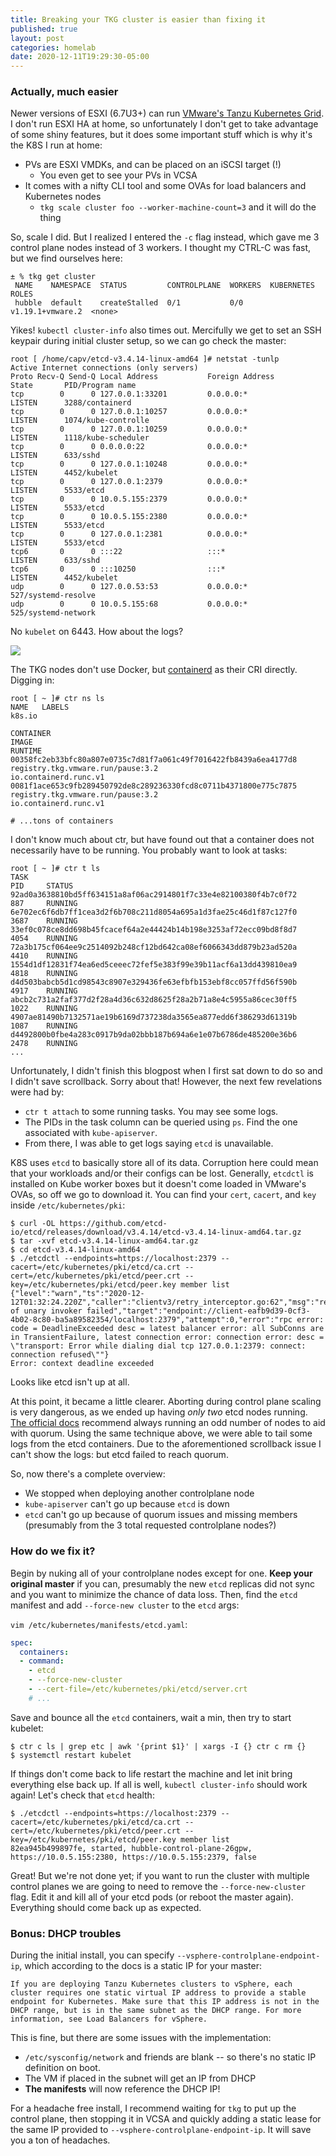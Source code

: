 ```yaml
---
title: Breaking your TKG cluster is easier than fixing it
published: true
layout: post
categories: homelab
date: 2020-12-11T19:29:30-05:00
---
```


### Actually, much easier

Newer versions of ESXI (6.7U3+) can run [VMware's Tanzu Kubernetes Grid](https://tanzu.vmware.com/kubernetes-grid). I don't run ESXI HA at home, so unfortunately I don't get to take advantage of some shiny features, but it does some important stuff which is why it's the K8S I run at home:

- PVs are ESXI VMDKs, and can be placed on an iSCSI target (!)
  - You even get to see your PVs in VCSA
- It comes with a nifty CLI tool and some OVAs for load balancers and Kubernetes nodes
  - `tkg scale cluster foo --worker-machine-count=3` and it will do the thing

So, scale I did. But I realized I entered the `-c` flag instead, which gave me 3 control plane nodes instead of 3 workers. I thought my CTRL-C was fast, but we find ourselves here:

```
± % tkg get cluster
 NAME    NAMESPACE  STATUS         CONTROLPLANE  WORKERS  KUBERNETES        ROLES
 hubble  default    createStalled  0/1           0/0      v1.19.1+vmware.2  <none>
```

Yikes! `kubectl cluster-info` also times out. Mercifully we get to set an SSH keypair during initial cluster setup, so we can go check the master:

```
root [ /home/capv/etcd-v3.4.14-linux-amd64 ]# netstat -tunlp
Active Internet connections (only servers)
Proto Recv-Q Send-Q Local Address           Foreign Address         State       PID/Program name
tcp        0      0 127.0.0.1:33201         0.0.0.0:*               LISTEN      3288/containerd
tcp        0      0 127.0.0.1:10257         0.0.0.0:*               LISTEN      1074/kube-controlle
tcp        0      0 127.0.0.1:10259         0.0.0.0:*               LISTEN      1118/kube-scheduler
tcp        0      0 0.0.0.0:22              0.0.0.0:*               LISTEN      633/sshd
tcp        0      0 127.0.0.1:10248         0.0.0.0:*               LISTEN      4452/kubelet
tcp        0      0 127.0.0.1:2379          0.0.0.0:*               LISTEN      5533/etcd
tcp        0      0 10.0.5.155:2379         0.0.0.0:*               LISTEN      5533/etcd
tcp        0      0 10.0.5.155:2380         0.0.0.0:*               LISTEN      5533/etcd
tcp        0      0 127.0.0.1:2381          0.0.0.0:*               LISTEN      5533/etcd
tcp6       0      0 :::22                   :::*                    LISTEN      633/sshd
tcp6       0      0 :::10250                :::*                    LISTEN      4452/kubelet
udp        0      0 127.0.0.53:53           0.0.0.0:*                           527/systemd-resolve
udp        0      0 10.0.5.155:68           0.0.0.0:*                           525/systemd-network
```

No `kubelet` on 6443. How about the logs?

![](https://i.imgur.com/u23cCSCl.png)


The TKG nodes don't use Docker, but [containerd](https://containerd.io/) as their CRI directly. Digging in:

```
root [ ~ ]# ctr ns ls
NAME   LABELS
k8s.io

CONTAINER                                                           IMAGE                                                                                                                            RUNTIME
00358fc2eb33bfc80a807e0735c7d81f7a061c49f7016422fb8439a6ea4177d8    registry.tkg.vmware.run/pause:3.2                                                                                                io.containerd.runc.v1
0081f1ace653c9fb289450792de8c289236330fcd8c0711b4371800e775c7875    registry.tkg.vmware.run/pause:3.2                                                                                                io.containerd.runc.v1

# ...tons of containers
```

I don't know much about ctr, but have found out that a container does not necessarily have to be running. You probably want to look at tasks:

```
root [ ~ ]# ctr t ls
TASK                                                                PID     STATUS
92ad0a3638810bd5ff634151a8af06ac2914801f7c33e4e82100380f4b7c0f72    887     RUNNING
6e702ec6f6db7ff1cea3d2f6b708c211d8054a695a1d3fae25c46d1f87c127f0    3687    RUNNING
33ef0c078ce8dd698b45fcacef64a2e44424b14b198e3253af72ecc09bd8f8d7    4054    RUNNING
72a3b175cf064ee9c2514092b248cf12bd642ca08ef6066343dd879b23ad520a    4410    RUNNING
1554d1df12831f74ea6ed5ceeec72fef5e383f99e39b11acf6a13dd439810ea9    4818    RUNNING
d4d503babcb5d1cd98543c8907e329436fe63efbfb153ebf8cc057ffd56f590b    4917    RUNNING
abcb2c731a2faf377d2f28a4d36c632d8625f28a2b71a8e4c5955a86cec30ff5    1022    RUNNING
4907ae81490b7132571ae19b6169d737238da3565ea877edd6f386293d61319b    1087    RUNNING
d4492800b0fbe4a283c0917b9da02bbb187b694a6e1e07b6786de485200e36b6    2478    RUNNING
...
```

Unfortunately, I didn't finish this blogpost when I first sat down to do so and I didn't save scrollback. Sorry about that! However, the next few revelations were had by:

- `ctr t attach` to some running tasks. You may see some logs.
- The PIDs in the task column can be queried using `ps`. Find the one associated with `kube-apiserver`.
- From there, I was able to get logs saying `etcd` is unavailable.

K8S uses `etcd` to basically store all of its data. Corruption here could mean that your workloads and/or their configs can be lost. Generally, `etcdctl` is installed on Kube worker boxes but it doesn't come loaded in VMware's OVAs, so off we go to download it. You can find your `cert`, `cacert`, and `key` inside `/etc/kubernetes/pki`:

```
$ curl -OL https://github.com/etcd-io/etcd/releases/download/v3.4.14/etcd-v3.4.14-linux-amd64.tar.gz
$ tar -xvf etcd-v3.4.14-linux-amd64.tar.gz
$ cd etcd-v3.4.14-linux-amd64
$ ./etcdctl --endpoints=https://localhost:2379 --cacert=/etc/kubernetes/pki/etcd/ca.crt --cert=/etc/kubernetes/pki/etcd/peer.crt --key=/etc/kubernetes/pki/etcd/peer.key member list
{"level":"warn","ts":"2020-12-12T01:32:24.220Z","caller":"clientv3/retry_interceptor.go:62","msg":"retrying of unary invoker failed","target":"endpoint://client-eafb9d39-0cf3-4b02-8c80-ba5a89582354/localhost:2379","attempt":0,"error":"rpc error: code = DeadlineExceeded desc = latest balancer error: all SubConns are in TransientFailure, latest connection error: connection error: desc = \"transport: Error while dialing dial tcp 127.0.0.1:2379: connect: connection refused\""}
Error: context deadline exceeded
```

Looks like etcd isn't up at all. 

At this point, it became a little clearer. Aborting during control plane scaling is very dangerous, as we ended up having _only two_ etcd nodes running. [The official docs](https://etcd.io/docs/v3.3.12/faq/#:~:text=Why%20an%20odd%20number%20of,of%20nodes%20necessary%20for%20quorum.) recommend always running an odd number of nodes to aid with quorum. Using the same technique above, we were able to tail some logs from the etcd containers. Due to the aforementioned scrollback issue I can't show the logs: but etcd failed to reach quorum.

So, now there's a complete overview:

- We stopped when deploying another controlplane node
- `kube-apiserver` can't go up because `etcd` is down
- `etcd` can't go up because of quorum issues and missing members (presumably from the 3 total requested controlplane nodes?)

### How do we fix it?

Begin by nuking all of your controlplane nodes except for one. **Keep your original master** if you can, presumably the new `etcd` replicas did not sync and you want to minimize the chance of data loss. Then, find the `etcd` manifest and add `--force-new cluster` to the `etcd` args:

`vim /etc/kubernetes/manifests/etcd.yaml`:

```yaml
spec:
  containers:
  - command:
    - etcd
    - --force-new-cluster
    - --cert-file=/etc/kubernetes/pki/etcd/server.crt
    # ...
```

Save and bounce all the `etcd` containers, wait a min, then try to start kubelet:

```
$ ctr c ls | grep etc | awk '{print $1}' | xargs -I {} ctr c rm {}
$ systemctl restart kubelet
```

If things don't come back to life restart the machine and let init bring everything else back up. If all is well, `kubectl cluster-info` should work again! Let's check that `etcd` health:

```
$ ./etcdctl --endpoints=https://localhost:2379 --cacert=/etc/kubernetes/pki/etcd/ca.crt --cert=/etc/kubernetes/pki/etcd/peer.crt --key=/etc/kubernetes/pki/etcd/peer.key member list
82ea945b499897fe, started, hubble-control-plane-26gpw, https://10.0.5.155:2380, https://10.0.5.155:2379, false
```

Great! But we're not done yet; if you want to run the cluster with multiple control planes we are going to need to remove the `--force-new-cluster` flag. Edit it and kill all of your etcd pods (or reboot the master again). Everything should come back up as expected.

### Bonus: DHCP troubles

During the initial install, you can specify `--vsphere-controlplane-endpoint-ip`, which according to the docs is a static IP for your master:

```
If you are deploying Tanzu Kubernetes clusters to vSphere, each cluster requires one static virtual IP address to provide a stable endpoint for Kubernetes. Make sure that this IP address is not in the DHCP range, but is in the same subnet as the DHCP range. For more information, see Load Balancers for vSphere.
```

This is fine, but there are some issues with the implementation:
- `/etc/sysconfig/network` and friends are blank -- so there's no static IP definition on boot.
- The VM if placed in the subnet will get an IP from DHCP
- **The manifests** will now reference the DHCP IP!

For a headache free install, I recommend waiting for `tkg` to put up the control plane, then stopping it in VCSA and quickly adding a static lease for the same IP provided to `--vsphere-controlplane-endpoint-ip`. It will save you a ton of headaches.